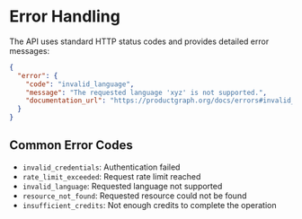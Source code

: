 # Error Handling

The API uses standard HTTP status codes and provides detailed error messages:

```json
{
  "error": {
    "code": "invalid_language",
    "message": "The requested language 'xyz' is not supported.",
    "documentation_url": "https://productgraph.org/docs/errors#invalid_language"
  }
}
```

## Common Error Codes
- `invalid_credentials`: Authentication failed
- `rate_limit_exceeded`: Request rate limit reached
- `invalid_language`: Requested language not supported
- `resource_not_found`: Requested resource could not be found
- `insufficient_credits`: Not enough credits to complete the operation
